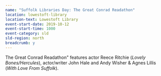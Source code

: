```yaml
---
name: "Suffolk Libraries Day: The Great Conrad Readathon"
location: lowestoft-library
location-text: Lowestoft Library
event-start-date: 2019-10-12
event-start-time: 1000
event-category: sld
sld-region: north
breadcrumb: y
---
```


The Great Conrad Readathon" features actor Reece Ritchie (<cite>Lovely Bones/Hercules</cite>), actor/writer John Hale and Andy Wisher &amp; Agnes Lillis (<cite>With Love From Suffolk</cite>).
